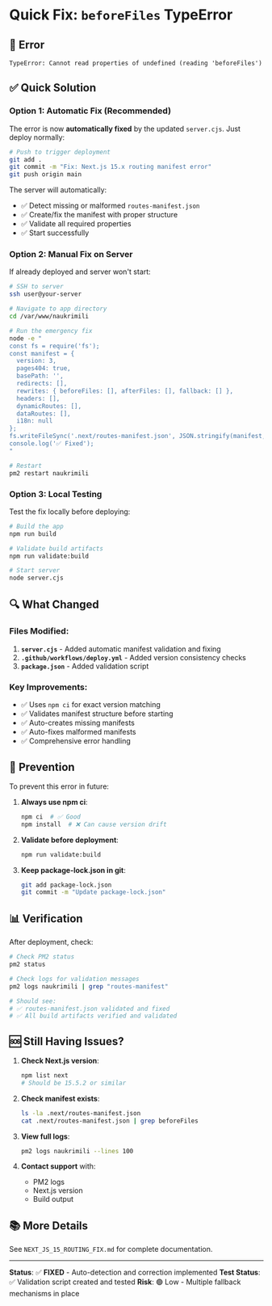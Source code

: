 # Quick Fix: `beforeFiles` TypeError

## 🚨 Error
```
TypeError: Cannot read properties of undefined (reading 'beforeFiles')
```

## ✅ Quick Solution

### Option 1: Automatic Fix (Recommended)
The error is now **automatically fixed** by the updated `server.cjs`. Just deploy normally:

```bash
# Push to trigger deployment
git add .
git commit -m "Fix: Next.js 15.x routing manifest error"
git push origin main
```

The server will automatically:
- ✅ Detect missing or malformed `routes-manifest.json`
- ✅ Create/fix the manifest with proper structure
- ✅ Validate all required properties
- ✅ Start successfully

### Option 2: Manual Fix on Server
If already deployed and server won't start:

```bash
# SSH to server
ssh user@your-server

# Navigate to app directory
cd /var/www/naukrimili

# Run the emergency fix
node -e "
const fs = require('fs');
const manifest = {
  version: 3,
  pages404: true,
  basePath: '',
  redirects: [],
  rewrites: { beforeFiles: [], afterFiles: [], fallback: [] },
  headers: [],
  dynamicRoutes: [],
  dataRoutes: [],
  i18n: null
};
fs.writeFileSync('.next/routes-manifest.json', JSON.stringify(manifest, null, 2));
console.log('✅ Fixed');
"

# Restart
pm2 restart naukrimili
```

### Option 3: Local Testing
Test the fix locally before deploying:

```bash
# Build the app
npm run build

# Validate build artifacts
npm run validate:build

# Start server
node server.cjs
```

## 🔍 What Changed

### Files Modified:
1. **`server.cjs`** - Added automatic manifest validation and fixing
2. **`.github/workflows/deploy.yml`** - Added version consistency checks
3. **`package.json`** - Added validation script

### Key Improvements:
- ✅ Uses `npm ci` for exact version matching
- ✅ Validates manifest structure before starting
- ✅ Auto-creates missing manifests
- ✅ Auto-fixes malformed manifests
- ✅ Comprehensive error handling

## 🎯 Prevention

To prevent this error in future:

1. **Always use npm ci**:
   ```bash
   npm ci  # ✅ Good
   npm install  # ❌ Can cause version drift
   ```

2. **Validate before deployment**:
   ```bash
   npm run validate:build
   ```

3. **Keep package-lock.json in git**:
   ```bash
   git add package-lock.json
   git commit -m "Update package-lock.json"
   ```

## 📊 Verification

After deployment, check:

```bash
# Check PM2 status
pm2 status

# Check logs for validation messages
pm2 logs naukrimili | grep "routes-manifest"

# Should see:
# ✅ routes-manifest.json validated and fixed
# ✅ All build artifacts verified and validated
```

## 🆘 Still Having Issues?

1. **Check Next.js version**:
   ```bash
   npm list next
   # Should be 15.5.2 or similar
   ```

2. **Check manifest exists**:
   ```bash
   ls -la .next/routes-manifest.json
   cat .next/routes-manifest.json | grep beforeFiles
   ```

3. **View full logs**:
   ```bash
   pm2 logs naukrimili --lines 100
   ```

4. **Contact support** with:
   - PM2 logs
   - Next.js version
   - Build output

## 📚 More Details

See `NEXT_JS_15_ROUTING_FIX.md` for complete documentation.

---

**Status**: ✅ **FIXED** - Auto-detection and correction implemented
**Test Status**: ✅ Validation script created and tested
**Risk**: 🟢 Low - Multiple fallback mechanisms in place


